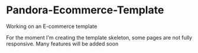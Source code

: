 # Pandora-Ecommerce-Template

Working on an E-commerce template

For the moment I'm creating the template skeleton, some pages are not fully responsive.
Many features will be added soon

